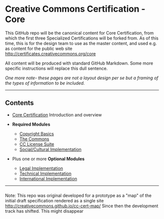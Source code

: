 # Creative Commons Certification - Core

This GitHub repo will be the canonical content for Core Certification, from which the first three Specialized Certifications will be forked from. As of this time, this is for the design team to use as the master content, and used e.g. as content for the public web site http://certificates.creativecommons.org/core 

All content will be produced with standard GitHub Markdown. Some more specific instructions will  replace this dull sentence.

*One more note- these pages are not a layout design per se but a framing of the types of information to be included.*

---- 

## Contents

* [Core Certification](index.md) Introduction and overview

* **Required Modules**
  * [Copyright Basics](core/copyright.md)
  * [The Commons](core/commons.md)
  * [CC License Suite](core/licenses.md)
  * [Social/Cultural Implementation](core/social-cultural.md)
  
* Plus one or more **Optional Modules**
  * [Legal Implementation](core/legal.md)
  * [Technical Implementation](core/technical.md)
  * [International Implementation](core/international.md)

----


###
Note: This repo was original developed for a prototype as a "map" of the initial draft specification rendered as a single site http://creativecommons.github.io/cc-cert-map/ Since then the development track has shifted. This might disappear

